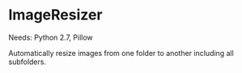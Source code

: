 ImageResizer
============
Needs: Python 2.7, Pillow

Automatically resize images from one folder to another including all subfolders.